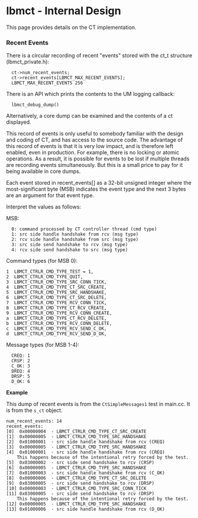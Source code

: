 # lbmct - Internal Design

This page provides details on the CT implementation.

### Recent Events

There is a circular recording of recent "events" stored with the ct_t structure
(lbmct_private.h):
```
  ct->num_recent_events;
  ct->recent_events[LBMCT_MAX_RECENT_EVENTS];
  LBMCT_MAX_RECENT_EVENTS 256
```

There is an API which prints the contents to the UM logging callback:
```
  lbmct_debug_dump()
```

Alternatively, a core dump can be examined and the contents of a ct displayed.

This record of events is only useful to somebody familiar with the
design and coding of CT, and has access to the source code.
The advantage of this record of events is that it is very low impact,
and is therefore left enabled, even in production.
For example, there is no locking or atomic operations.
As a result, it is possible for events to be lost if multiple threads are
recording events simultaneously.
But this is a small price to pay for it being available in core dumps.

Each event stored in recent_events[] as a 32-bit unsigned integer where
the most-significant byte (MSB) indicates the event type and the next
3 bytes are an argument for that event type.

Interpret the values as follows:

MSB:
```
  0: command processed by CT controller thread (cmd type)
  1: src side handle handshake from rcv (msg type)
  2: rcv side handle handshake from src (msg type)
  3: src side send handshake to rcv (msg type)
  4: rcv side send handshake to src (msg type)
```

Command types (for MSB 0):
```
1  LBMCT_CTRLR_CMD_TYPE_TEST = 1,
2  LBMCT_CTRLR_CMD_TYPE_QUIT,
3  LBMCT_CTRLR_CMD_TYPE_SRC_CONN_TICK,
4  LBMCT_CTRLR_CMD_TYPE_CT_SRC_CREATE,
5  LBMCT_CTRLR_CMD_TYPE_SRC_HANDSHAKE,
6  LBMCT_CTRLR_CMD_TYPE_CT_SRC_DELETE,
7  LBMCT_CTRLR_CMD_TYPE_RCV_CONN_TICK,
8  LBMCT_CTRLR_CMD_TYPE_CT_RCV_CREATE,
9  LBMCT_CTRLR_CMD_TYPE_RCV_CONN_CREATE,
a  LBMCT_CTRLR_CMD_TYPE_CT_RCV_DELETE,
b  LBMCT_CTRLR_CMD_TYPE_RCV_CONN_DELETE,
c  LBMCT_CTRLR_CMD_TYPE_RCV_SEND_C_OK,
d  LBMCT_CTRLR_CMD_TYPE_RCV_SEND_D_OK,
```

Message types (for MSB 1-4):
```
  CREQ: 1
  CRSP: 2
  C_OK: 3
  DREQ: 4
  DRSP: 5
  D_OK: 6
```

**Example**

This dump of recent events is from the `CtSimpleMessages1` test in
main.cc.  It is from the `s_ct` object.

```
num_recent_events: 14
recent_events:
[0]  0x00000004  - LBMCT_CTRLR_CMD_TYPE_CT_SRC_CREATE
[1]  0x00000005  - LBMCT_CTRLR_CMD_TYPE_SRC_HANDSHAKE
[2]  0x01000001  - src side handle handshake from rcv (CREQ)
[3]  0x00000005  - LBMCT_CTRLR_CMD_TYPE_SRC_HANDSHAKE
[4]  0x01000001  - src side handle handshake from rcv (CREQ)
    This happens because of the intentional retry forced by the test.
[5]  0x03000002  - src side send handshake to rcv (CRSP)
[6]  0x00000005  - LBMCT_CTRLR_CMD_TYPE_SRC_HANDSHAKE
[7]  0x01000003  - src side handle handshake from rcv (C_OK)
[8]  0x00000006  - LBMCT_CTRLR_CMD_TYPE_CT_SRC_DELETE
[9]  0x03000005  - src side send handshake to rcv (DRSP)
[10] 0x00000003  - LBMCT_CTRLR_CMD_TYPE_SRC_CONN_TICK
[11] 0x03000005  - src side send handshake to rcv (DRSP)
    This happens because of the intentional retry forced by the test.
[12] 0x00000005  - LBMCT_CTRLR_CMD_TYPE_SRC_HANDSHAKE
[13] 0x01000006  - src side handle handshake from rcv (D_OK)
```
